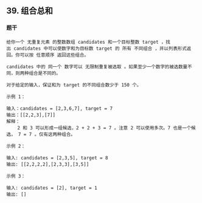 ## 39. 组合总和

#### 题干
```text
给你一个 无重复元素 的整数数组 candidates 和一个目标整数 target ，找出 candidates 中可以使数字和为目标数 target 的 所有 不同组合 ，并以列表形式返回。你可以按 任意顺序 返回这些组合。

candidates 中的 同一个 数字可以 无限制重复被选取 。如果至少一个数字的被选数量不同，则两种组合是不同的。 

对于给定的输入，保证和为 target 的不同组合数少于 150 个。
```

`示例 1：`

```text
输入：candidates = [2,3,6,7], target = 7
输出：[[2,2,3],[7]]
解释：
    2 和 3 可以形成一组候选，2 + 2 + 3 = 7 。注意 2 可以使用多次。7 也是一个候选， 7 = 7 。仅有这两种组合。
```

`示例 2：`

```text
输入: candidates = [2,3,5], target = 8
输出: [[2,2,2,2],[2,3,3],[3,5]]
```

`示例 3：`

```text
输入: candidates = [2], target = 1
输出: []
```